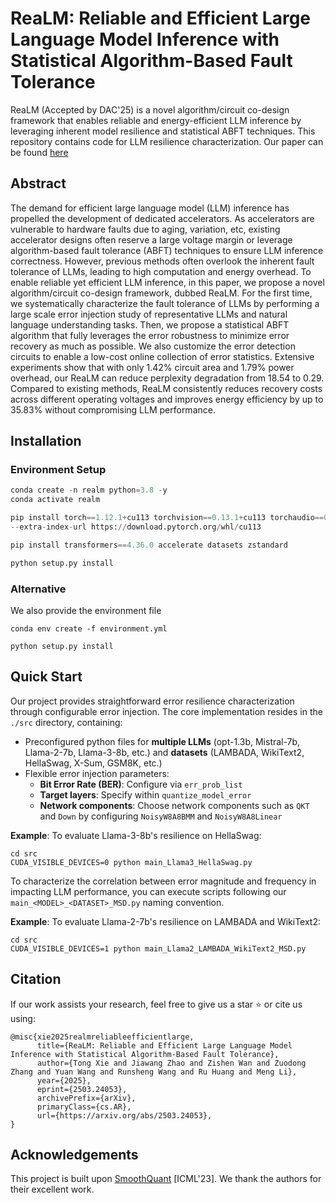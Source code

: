 # ReaLM: Reliable and Efficient Large Language Model Inference with Statistical Algorithm-Based Fault Tolerance

ReaLM (Accepted by DAC'25) is a novel algorithm/circuit co-design framework that enables reliable and energy-efficient LLM inference by leveraging inherent model resilience and statistical ABFT techniques. This repository contains code for LLM resilience characterization. Our paper can be found [here](https://arxiv.org/abs/2503.24053)

## Abstract

The demand for efficient large language model (LLM) inference has propelled the development of dedicated accelerators. As accelerators are vulnerable to hardware faults due to aging, variation, etc, existing accelerator designs often reserve a large voltage margin or leverage algorithm-based fault tolerance (ABFT) techniques to ensure LLM inference correctness. However, previous methods often overlook the inherent fault tolerance of LLMs, leading to high computation and energy overhead. To enable reliable yet efficient LLM inference, in this paper, we propose a novel algorithm/circuit co-design framework, dubbed ReaLM. For the first time, we systematically characterize the fault tolerance of LLMs by performing a large scale error injection study of representative LLMs and natural language understanding tasks. Then, we propose a statistical ABFT algorithm that fully leverages the error robustness to minimize error recovery as much as possible. We also customize the error detection circuits to enable a low-cost online collection of error statistics. Extensive experiments show that with only 1.42% circuit area and 1.79% power overhead, our ReaLM can reduce perplexity degradation from 18.54 to 0.29. Compared to existing methods, ReaLM consistently reduces recovery costs across different operating voltages and improves energy efficiency by up to 35.83% without compromising LLM performance.


## Installation

### Environment Setup

```python
conda create -n realm python=3.8 -y
conda activate realm

pip install torch==1.12.1+cu113 torchvision==0.13.1+cu113 torchaudio==0.12.1 \
--extra-index-url https://download.pytorch.org/whl/cu113

pip install transformers==4.36.0 accelerate datasets zstandard

python setup.py install
```

### Alternative

We also provide the environment file

```
conda env create -f environment.yml

python setup.py install
```


## Quick Start

Our project provides straightforward error resilience characterization through configurable error injection. The core implementation resides in the `./src` directory, containing:

- Preconfigured python files for **multiple LLMs** (opt-1.3b, Mistral-7b, Llama-2-7b, Llama-3-8b, etc.) and **datasets** (LAMBADA, WikiText2, HellaSwag, X-Sum, GSM8K, etc.)
- Flexible error injection parameters:
  - **Bit Error Rate (BER)**: Configure via `err_prob_list`
  - **Target layers**: Specify within `quantize_model_error`
  - **Network components**: Choose network components such as `QKT` and `Down` by configuring `NoisyW8A8BMM` and `NoisyW8A8Linear`

**Example**: To evaluate Llama-3-8b's resilience on HellaSwag:

```
cd src
CUDA_VISIBLE_DEVICES=0 python main_Llama3_HellaSwag.py
```

To characterize the correlation between error magnitude and frequency in impacting LLM performance, you can execute scripts following our `main_<MODEL>_<DATASET>_MSD.py` naming convention.

**Example**: To evaluate Llama-2-7b's resilience on LAMBADA and WikiText2:
```
cd src
CUDA_VISIBLE_DEVICES=1 python main_Llama2_LAMBADA_WikiText2_MSD.py
```

## Citation 
If our work assists your research, feel free to give us a star ⭐ or cite us using:
```
@misc{xie2025realmreliableefficientlarge,
      title={ReaLM: Reliable and Efficient Large Language Model Inference with Statistical Algorithm-Based Fault Tolerance}, 
      author={Tong Xie and Jiawang Zhao and Zishen Wan and Zuodong Zhang and Yuan Wang and Runsheng Wang and Ru Huang and Meng Li},
      year={2025},
      eprint={2503.24053},
      archivePrefix={arXiv},
      primaryClass={cs.AR},
      url={https://arxiv.org/abs/2503.24053}, 
}
```

## Acknowledgements

This project is built upon [SmoothQuant](https://github.com/mit-han-lab/smoothquant) [ICML'23]. We thank the authors for their excellent work.

